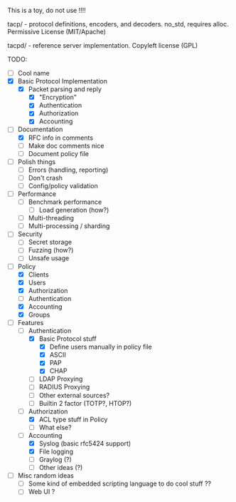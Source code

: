 This is a toy, do not use !!!!

tacp/ - protocol definitions, encoders, and decoders. no_std, requires alloc. Permissive License (MIT/Apache)

tacpd/ - reference server implementation. Copyleft license (GPL)

TODO:

  - [ ] Cool name
  - [x] Basic Protocol Implementation
    - [x] Packet parsing and reply
      - [x] "Encryption"
      - [x] Authentication
      - [x] Authorization
      - [x] Accounting
  - [ ] Documentation
    - [x] RFC info in comments
    - [ ] Make doc comments nice
    - [ ] Document policy file
  - [ ] Polish things
    - [ ] Errors (handling, reporting)
    - [ ] Don't crash
    - [ ] Config/policy validation
  - [ ] Performance
    - [ ] Benchmark performance
      - [ ] Load generation (how?)
    - [ ] Multi-threading
    - [ ] Multi-processing / sharding
  - [ ] Security
    - [ ] Secret storage
    - [ ] Fuzzing (how?)
    - [ ] Unsafe usage
  - [ ] Policy
    - [x] Clients
    - [x] Users
    - [x] Authorization
    - [ ] Authentication
    - [X] Accounting
    - [x] Groups
  - [ ] Features
     - [ ] Authentication
       - [x] Basic Protocol stuff
         - [x] Define users manually in policy file
         - [x] ASCII
         - [x] PAP
         - [x] CHAP
       - [ ] LDAP Proxying
       - [ ] RADIUS Proxying
       - [ ] Other external sources?
       - [ ] Builtin 2 factor (TOTP?, HTOP?)
    - [ ] Authorization
      - [x] ACL type stuff in Policy
      - [ ] What else?
    - [ ] Accounting
      - [x] Syslog (basic rfc5424 support)
      - [x] File logging
      - [ ] Graylog (?)
      - [ ] Other ideas (?)
  - [ ] Misc random ideas
    - [ ] Some kind of embedded scripting language to do cool stuff ??
    - [ ] Web UI ?
